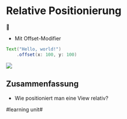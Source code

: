 # Relative Positionierung
📍

- Mit Offset-Modifier

```java
Text("Hello, world!")
    .offset(x: 100, y: 100)
```

![][image-1]

## Zusammenfassung
- Wie positioniert man eine View relativ?

[image-1]:	assets/Bildschirmfoto%202022-08-22%20um%2012.23.17.png

#learning unit#